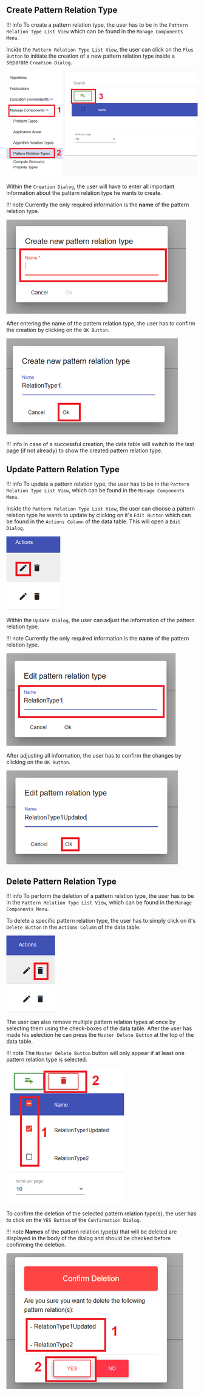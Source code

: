 #
## Create Pattern Relation Type

!!! info 
    To create a pattern relation type, the user has to be in the ``Pattern Relation Type List View`` which can be found in the ``Manage Components Menu``.
	
Inside the ``Pattern Relation Type List View``, the user can click on the ``Plus Button`` to initiate the creation of a new pattern relation type inside a separate ``Creation Dialog``.

![alt text](../images/pattern_relation_type/Create_Pattern_Relation_Type_-_Step_1.PNG "Open creation dialog")

Within the ``Creation Dialog``, the user will have to enter all important information about the pattern relation type he wants to create.

!!! note 
    Currently the only required information is the **name** of the pattern relation type.
	
![alt text](../images/pattern_relation_type/Create_Pattern_Relation_Type_-_Step_2.PNG "Structure of creation dialog")
	
After entering the name of the pattern relation type, the user has to confirm the creation by clicking on the ``OK Button``.

![alt text](../images/pattern_relation_type/Create_Pattern_Relation_Type_-_Step_3.PNG "Confirm creation")

!!! info 
    In case of a successful creation, the data table will switch to the last page (if not already) to show the created pattern relation type.
	
## Update Pattern Relation Type

!!! info 
    To update a pattern relation type, the user has to be in the ``Pattern Relation Type List View``, which can be found in the ``Manage Components Menu``.
	
Inside the ``Pattern Relation Type List View``, the user can choose a pattern relation type he wants to update by clicking on it's ``Edit Button`` which can be found in the ``Actions Column`` of the data table.
This will open a ``Edit Dialog``.

![alt text](../images/pattern_relation_type/Update_Pattern_Relation_Type_-_Step_1.PNG "Open update dialog")

Within the ``Update Dialog``, the user can adjust the information of the pattern relation type.

!!! note 
    Currently the only required information is the **name** of the pattern relation type.
	
![alt text](../images/pattern_relation_type/Update_Pattern_Relation_Type_-_Step_2.PNG "Structure of update dialog")
	
After adjusting all information, the user has to confirm the changes by clicking on the ``OK Button``.

![alt text](../images/pattern_relation_type/Update_Pattern_Relation_Type_-_Step_3.PNG "Confirm update")

## Delete Pattern Relation Type

!!! info 
    To perform the deletion of a pattern relation type, the user has to be in the ``Pattern Relation Type List View``, which can be found in the ``Manage Components Menu``.
	
To delete a specific pattern relation type, the user has to simply click on it's ``Delete Button`` in the ``Actions Column`` of the data table.

![alt text](../images/pattern_relation_type/Delete_Pattern_Relation_Type_-_Step_1.1.PNG "Delete single pattern relation type")

The user can also remove multiple pattern relation types at once by selecting them using the check-boxes of the data table. After the user has made his selection he can press the ``Master Delete Button`` at the top of the data table.

!!! note 
    The ``Master Delete Button`` button will only appear if at least one pattern relation type is selected.
	
![alt text](../images/pattern_relation_type/Delete_Pattern_Relation_Type_-_Step_1.2.PNG "Delete multiple pattern relation types")
	
To confirm the deletion of the selected pattern relation type(s), the user has to click on the ``YES Button`` of the ``Confirmation Dialog``.

!!! note 
    **Names** of the pattern relation type(s) that will be deleted are displayed in the body of the dialog and should be checked before confirming the deletion.

![alt text](../images/pattern_relation_type/Delete_Pattern_Relation_Type_-_Step_2.PNG "Confirm deletion")

